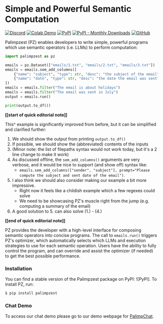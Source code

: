 # Simple and Powerful Semantic Computation
[![Discord](https://img.shields.io/discord/1245561987480420445?logo=discord)](https://discord.gg/dN85JJ6jaH)
[![Colab Demo](https://colab.research.google.com/assets/colab-badge.svg)](https://colab.research.google.com/drive/1zqOxnh_G6eZ8_xax6PvDr-EjMt7hp4R5?usp=sharing)
[![PyPI](https://img.shields.io/pypi/v/palimpzest)](https://pypi.org/project/palimpzest/)
[![PyPI - Monthly Downloads](https://img.shields.io/pypi/dm/palimpzest?color=teal)](https://pypi.org/project/palimpzest/)
[![GitHub](https://img.shields.io/badge/GitHub-Code-blue?logo=github)](https://github.com/mitdbg/palimpzest)
<!-- [![Paper](https://img.shields.io/badge/Paper-arXiv-b31b1b?logo=arxiv)](https://arxiv.org/pdf/2405.14696) -->
<!-- [![Video](https://img.shields.io/badge/YouTube-Talk-red?logo=youtube)](https://youtu.be/T8VQfyBiki0?si=eiph57DSEkDNbEIu) -->

Palimpzest (PZ) enables developers to write simple, powerful programs which use semantic operators (i.e. LLMs) to perform computation:
```python
import palimpzest as pz

emails = pz.Dataset(["emails/1.txt", "emails/2.txt", "emails/3.txt"])
emails = emails.sem_add_columns([
    {"name": "subject", "type": str, "desc": "the subject of the email"},
    {"name": "date", "type": str, "desc": "the date the email was sent"},
])
emails = emails.filter("The email is about holidays")
emails = emails.filter("The email was sent in July")
output = emails.run()

print(output.to_df())
```
**[[start of quick editorial note]]**

This^ example is significantly improved from before, but it can be simplified and clarified further:

1. We should show the output from printing `output.to_df()`
2. If possible, we should show the (abbreviated) contents of the inputs
3. (Minor note: the list of filepaths syntax would not work today, but it's a 2 line change to make it work)
4. As discussed offline, the `sem_add_columns()` arguments are very verbose, and it would be nice to support (and show off) syntax like:
    - `emails.sem_add_columns(["sender", "subject"], prompt="Please compute the subject and sent date of the email")`.
5. I also think we should also consider making our example a bit more impressive.
    - Right now it feels like a childish example which a few regexes could solve
    - We need to be showcasing PZ's muscle right from the jump (e.g. computing a summary of the email)
6. A good solution to 5. can also solve (1.) - (4.)

**[[end of quick editorial note]]**

PZ provides the developer with a high-level interface for composing semantic operators into concise programs. The call to `emails.run()` triggers PZ's optimizer, which automatically selects which LLMs and execution strategies to use for each semantic operation. Users have the ability to fully control the program, and can override and assist the optimizer (if needed) to get the best possible performance.

### Installation

You can find a stable version of the Palimpzest package on PyPI: ![PyPI]. To install PZ, run:
```bash
$ pip install palimpzest
```

### Chat Demo
To access our chat demo please go to our demo webpage for [PalimpChat](http://3.213.4.62:8888/).


<!-- Palimpzest is a **cost-based optimizer for AI-powered analytical workloads**. It enables users to express complex AI-powered data queries in a **high-level declarative language**, and it **automatically generates optimized execution plans** that minimize cost, maximize quality, or balance both.

In modern AI applications, executing queries efficiently is a challenge. A single query may require:

* Extracting structured data from unstructured sources (e.g., PDFs, emails, research papers)
* **Choosing between different AI models and inference methods**
* **Managing trade-offs between execution speed, cost, and accuracy**
* **Handling large-scale datasets while minimizing computational overhead**

Traditionally, AI engineers must **manually fine tune** prompts, select models, and optimize inference strategies for each task. This process is not only time consuming but also requires constant updates as models evolve and costs fluctuate.

Palimpzest **solves this problem** by applying **cost-based optimization techniques** similar to a database query optimizer to **AI-powered analytical queries**. Users write **declarative queries**, and Palimpzest:

1. **Analyzes the query structure**  
2. **Explores different execution plans**  
3. **Estimates cost, runtime, and quality**  
4. **Selects the optimal plan** based on user-defined constraints  

🚀 **Quick Links**:

- **[📄 Read the Paper](https://arxiv.org/pdf/2405.14696)**
- **[📝 Read the Blog](https://dsg.csail.mit.edu/projects/palimpzest/)**
- **[▶️ Watch the MIT Video](https://youtu.be/T8VQfyBiki0?si=eiph57DSEkDNbEIu)** 


!!! info "Getting Started I: Install Palimpzest"
    === "PyPi"
        You can find a stable version of the PZ package on PyPI [here](https://pypi.org/project/palimpzest/). To install the package, run:
        ```bash
        $ pip install palimpzest
        ```
    === "Clone Repo"
        Clone the repository and install the package:

        ```bash 
        git clone git@github.com:mitdbg/palimpzest.git
        cd palimpzest
        pip install .
        ```

!!! info "Getting Started II: Demo PZ modules for various tasks"

    === "Quick Start"

        The easiest way to get started with Palimpzest is to run the `quickstart.ipynb` jupyter notebook. We demonstrate the full workflow of working with PZ, including registering a dataset, composing and executing a pipeline, and accessing the results.
        To run the notebook, you can use the following command:
            ```bash
            $ jupyter notebook
            ```
        And then access the notebook from the jupyter interface in your browser at `localhost:8888`.

    === "Even Quicker Start"

        For eager readers, the code in the notebook can be found in the following condensed snippet. However, we do suggest reading the notebook as it contains more insight into each element of the program.
        ```python
        import pandas as pd
        import palimpzest.datamanager.datamanager as pzdm
        from palimpzest.sets import Dataset
        from palimpzest.core.lib.fields import Field
        from palimpzest.core.lib.schemas import Schema, TextFile
        from palimpzest.policy import MinCost, MaxQuality
        from palimpzest.query.processor.config import QueryProcessorConfig

        # Dataset registration
        dataset_path = "testdata/enron-tiny"
        dataset_name = "enron-tiny"
        pzdm.DataDirectory().register_local_directory(dataset_path, dataset_name)

        # Dataset loading
        dataset = Dataset(dataset_name, schema=TextFile)

        # Schema definition for the fields we wish to compute
        class Email(Schema):
            """Represents an email, which in practice is usually from a text file"""
            sender = Field(desc="The email address of the sender")
            subject = Field(desc="The subject of the email")
            date = Field(desc="The date the email was sent")

        # Lazy construction of computation to filter for emails about holidays sent in July
        dataset = dataset.convert(Email, desc="An email from the Enron dataset")
        dataset = dataset.filter("The email was sent in July")
        dataset = dataset.filter("The email is about holidays")

        # Executing the compuation
        policy = MinCost()
        config = QueryProcessorConfig(
            policy=policy,
            verbose=True,
            processing_strategy="no_sentinel",
            execution_strategy="sequential",
            optimizer_strategy="pareto",
        )
        results, execution_stats = dataset.run(config)

        # Writing output to disk
        output_df = pd.DataFrame([r.to_dict() for r in results])[["date","sender","subject"]]
        output_df.to_csv("july_holiday_emails.csv")
        ```

    === "Python Demos"

        Below are simple instructions to run PZ on a test data set of enron emails that is included with the system.

        ### Downloading test data
        To run the provided demos, you will need to download the test data. Due to the size of the data, we are unable to include it in the repository. You can download the test data by running the following command from a unix terminal (requires `wget` and `tar`):
        ```
        chmod +x testdata/download-testdata.sh
        ./testdata/download-testdata.sh
        ```
        For convenience, we have also provided a script to register all test data with Palimpzest:
        ```
        chmod +x testdata/register-sources.sh
        ./testdata/register-sources.sh
        ```

        ### Running the Demos
        - Initialize the configuration by running `pz init`.

        - Palimpzest defaults to using OpenAI. You’ll need to export an environment variable `OPENAI_API_KEY`

        - (Skip this step if you ran the `register-sources.sh` script successfully) Add the enron data set with:
        `pz reg --path testdata/enron-tiny --name enron-tiny`

        - Finally, run the simple test program with:
            `python demos/simpleDemo.py --task enron --datasetid enron-eval-tiny --verbose` -->

